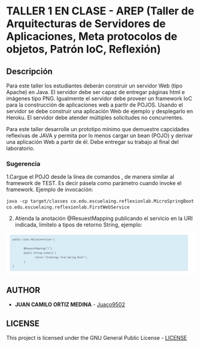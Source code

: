 # TALLER 1 EN CLASE - AREP (Taller de Arquitecturas de Servidores de Aplicaciones, Meta protocolos de objetos, Patrón IoC, Reflexión)

## Descripción

Para este taller los estudiantes deberán construir un servidor Web (tipo Apache) en Java. El servidor debe ser capaz de entregar páginas html e imágenes tipo PNG. Igualmente el servidor debe proveer un framework IoC para la construcción de aplicaciones web a partir de POJOS. Usando el servidor se debe construir una aplicación Web de ejemplo y desplegarlo en Heroku. El servidor debe atender múltiples solicitudes no concurrentes.

Para este taller desarrolle un prototipo mínimo que demuestre capcidades reflexivas de JAVA y permita por lo menos cargar un bean (POJO) y derivar una aplicación Web a partir de él. Debe entregar su trabajo al final del laboratorio.

### Sugerencia

1.Cargue el POJO desde la línea de comandos , de manera similar al framework de TEST. Es decir pásela como parámetro cuando invoke el framework. Ejemplo de invocación:

```
java -cp target/classes co.edu.escuelaing.reflexionlab.MicroSpringBoot co.edu.escuelaing.reflexionlab.FirstWebService
```

2. Atienda la anotación @ResuestMapping publicando el servicio en la URI indicada, limítelo a tipos de retorno String,  ejemplo:

![img1](img/img1.JPG)

## AUTHOR

* **JUAN CAMILO ORTIZ MEDINA** - [Juaco9502](https://github.com/juaco9502)


## LICENSE

This project is licensed under the GNU General Public License - [LICENSE](LICENSE) 